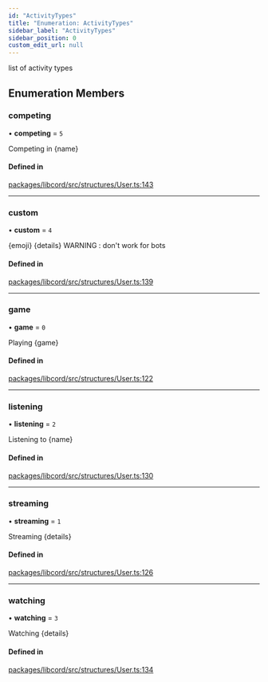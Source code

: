 ```yaml
---
id: "ActivityTypes"
title: "Enumeration: ActivityTypes"
sidebar_label: "ActivityTypes"
sidebar_position: 0
custom_edit_url: null
---
```


list of activity types

## Enumeration Members

### competing

• **competing** = ``5``

Competing in {name}

#### Defined in

[packages/libcord/src/structures/User.ts:143](https://github.com/Libcord/libcord/blob/60a6e24/packages/libcord/src/structures/User.ts#L143)

___

### custom

• **custom** = ``4``

{emoji} {details}
WARNING : don't work for bots

#### Defined in

[packages/libcord/src/structures/User.ts:139](https://github.com/Libcord/libcord/blob/60a6e24/packages/libcord/src/structures/User.ts#L139)

___

### game

• **game** = ``0``

Playing {game}

#### Defined in

[packages/libcord/src/structures/User.ts:122](https://github.com/Libcord/libcord/blob/60a6e24/packages/libcord/src/structures/User.ts#L122)

___

### listening

• **listening** = ``2``

Listening to {name}

#### Defined in

[packages/libcord/src/structures/User.ts:130](https://github.com/Libcord/libcord/blob/60a6e24/packages/libcord/src/structures/User.ts#L130)

___

### streaming

• **streaming** = ``1``

Streaming {details}

#### Defined in

[packages/libcord/src/structures/User.ts:126](https://github.com/Libcord/libcord/blob/60a6e24/packages/libcord/src/structures/User.ts#L126)

___

### watching

• **watching** = ``3``

Watching {details}

#### Defined in

[packages/libcord/src/structures/User.ts:134](https://github.com/Libcord/libcord/blob/60a6e24/packages/libcord/src/structures/User.ts#L134)
